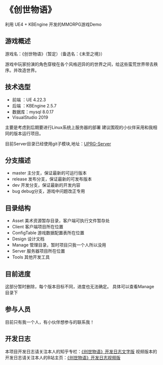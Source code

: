 # 《创世物语》

利用 UE4 + KBEngine 开发的MMORPG游戏Demo

## 游戏概述

游戏名：《创世物语》（暂定）（备选名：《未至之境》）

游戏中玩家扮演的角色穿梭在各个风格迥异的的世界之间，给这些蛮荒世界带去秩序。并改造世界。

## 技术选型

* 前端  ：UE        4.22.3
* 后端  ：KBEngine  2.5.7
* 数据库：mysql     8.0.17
* VisualStudio 2019

主要是考虑到后期要进行Linux系统上服务器的部署
建议围观的小伙伴采用和我相同的版本运行项目。

目前Server目录已经使用git子模块,地址：[UPRG-Server](https://github.com/Liweimin0512/URPG-Server)

## 分支描述

* master 主分支，保证最新的可运行版本
* release 发布分支，保证最新的可发布版本
* dev 开发分支，保证最新的开发内容
* bug debug分支，游戏中问题改正专用

## 目录结构

* Asset         美术资源暂存目录，客户端可执行文件暂存处
* Client        客户端项目所在位置
* ConfigTable   游戏数据配置表所在位置
* Design        设计文档
* Manage        管理目录，暂时项目只我一个人所以没用
* Server        服务器项目所在位置
* Tools         其他开发工具

## 目前进度

这部分暂时删除，每个版本目标不同，进度也无法确定。
具体可以查看Manage目录下

## 参与人员

目前只有我一个人，有小伙伴想参与的联系我！

## 开发日志

本项目开发日志请关注本人的知乎专栏：[《创世物语》开发日志文字版](https://zhuanlan.zhihu.com/c_1151855724538703872)
视频版本的开发日志请关注本人的B站主页：[《创世物语》开发日志视频版](https://space.bilibili.com/8618918)